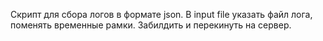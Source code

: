 Скрипт для сбора логов в формате json. В input file указать файл лога, поменять временные рамки. Забилдить и перекинуть на сервер.
